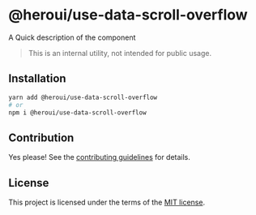 # @heroui/use-data-scroll-overflow

A Quick description of the component

> This is an internal utility, not intended for public usage.

## Installation

```sh
yarn add @heroui/use-data-scroll-overflow
# or
npm i @heroui/use-data-scroll-overflow
```

## Contribution

Yes please! See the
[contributing guidelines](https://github.com/heroui-inc/heroui/blob/master/CONTRIBUTING.md)
for details.

## License

This project is licensed under the terms of the
[MIT license](https://github.com/heroui-inc/heroui/blob/master/LICENSE).
